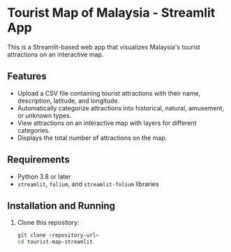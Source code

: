 # Tourist Map of Malaysia - Streamlit App

This is a Streamlit-based web app that visualizes Malaysia's tourist attractions on an interactive map.

## Features
- Upload a CSV file containing tourist attractions with their name, description, latitude, and longitude.
- Automatically categorize attractions into historical, natural, amusement, or unknown types.
- View attractions on an interactive map with layers for different categories.
- Displays the total number of attractions on the map.

## Requirements
- Python 3.8 or later
- `streamlit`, `folium`, and `streamlit-folium` libraries

## Installation and Running
1. Clone this repository:
   ```bash
   git clone <repository-url>
   cd tourist-map-streamlit
